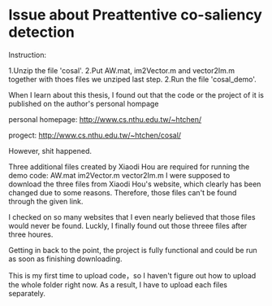 # Issue about Preattentive co-saliency detection

Instruction:

1.Unzip the file 'cosal'.
2.Put AW.mat, im2Vector.m and vector2Im.m together with thoes files we unziped last step.
2.Run the file 'cosal_demo'.





When I learn about this thesis, I found out that the code or the project of it is published on the author's personal hompage


personal homepage:
http://www.cs.nthu.edu.tw/~htchen/

progect:
http://www.cs.nthu.edu.tw/~htchen/cosal/


However, shit happened. 

Three additional files created by  Xiaodi Hou are required for running the demo code:
    AW.mat
    im2Vector.m
    vector2Im.m
I were supposed to download the three files from Xiaodi Hou's website, which clearly has been changed due to some reasons. Therefore, those files can't be found through the given link.

I checked on so many websites that I even nearly believed that those files would never be found. Luckly, I finally found out those threee files after three houres. 


Getting in back to the point, the project is fully functional and could be run as soon as finishing downloading. 

This is my first time to upload code，so I haven't figure out how to upload the whole folder right now. As a result, I have to upload each files separately. 
